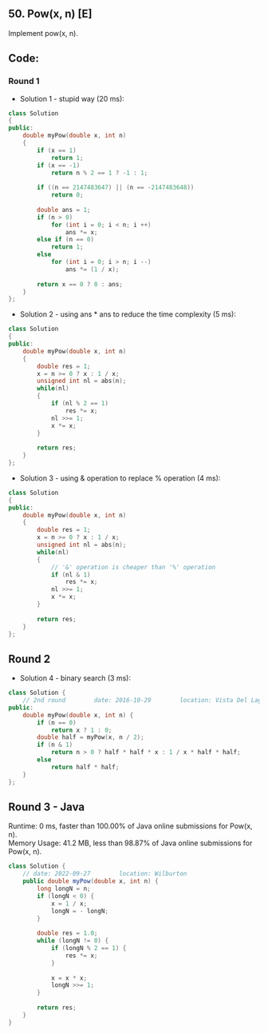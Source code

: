 ## 50. Pow(x, n) [E]
Implement pow(x, n).

## Code:
### Round 1
- Solution 1 - stupid way (20 ms):
```c++
class Solution 
{
public:
    double myPow(double x, int n) 
    {
        if (x == 1)
            return 1;
        if (x == -1)
            return n % 2 == 1 ? -1 : 1;
            
        if ((n == 2147483647) || (n == -2147483648))
            return 0;
            
        double ans = 1;
        if (n > 0)
            for (int i = 0; i < n; i ++)
                ans *= x;
        else if (n == 0)
            return 1;
        else
            for (int i = 0; i > n; i --)
                ans *= (1 / x);
        
        return x == 0 ? 0 : ans;
    }
};
```

- Solution 2 - using ans * ans to reduce the time complexity (5 ms):
```c++
class Solution 
{
public:
    double myPow(double x, int n) 
    {
        double res = 1;
        x = n >= 0 ? x : 1 / x;
        unsigned int nl = abs(n);
        while(nl)
        {
            if (nl % 2 == 1)
                res *= x;
            nl >>= 1;
            x *= x;
        }
        
        return res;
    }
};
```

- Solution 3 - using & operation to replace % operation (4 ms):
```c++
class Solution 
{
public:
    double myPow(double x, int n) 
    {
        double res = 1;
        x = n >= 0 ? x : 1 / x;
        unsigned int nl = abs(n);
        while(nl)
        {
            // '&' operation is cheaper than '%' operation
            if (nl & 1)
                res *= x;
            nl >>= 1;
            x *= x;
        }
        
        return res;
    }
};
```

## Round 2 
- Solution 4 - binary search (3 ms):
```c++
class Solution {
    // 2nd round        date: 2016-10-29        location: Vista Del Lago III 
public:
    double myPow(double x, int n) {
        if (n == 0)
            return x ? 1 : 0;
        double half = myPow(x, n / 2);
        if (n & 1) 
            return n > 0 ? half * half * x : 1 / x * half * half;
        else
            return half * half;
    }
};
```

## Round 3 - Java

Runtime: 0 ms, faster than 100.00% of Java online submissions for Pow(x, n).   
Memory Usage: 41.2 MB, less than 98.87% of Java online submissions for Pow(x, n).   

```java
class Solution {
    // date: 2022-09-27        location: Wilburton
    public double myPow(double x, int n) {
        long longN = n;
        if (longN < 0) {
            x = 1 / x;
            longN = - longN;
        }
        
        double res = 1.0;
        while (longN != 0) {
            if (longN % 2 == 1) {
                res *= x;
            }
            
            x = x * x;
            longN >>= 1;
        }
        
        return res;
    }
}
```

